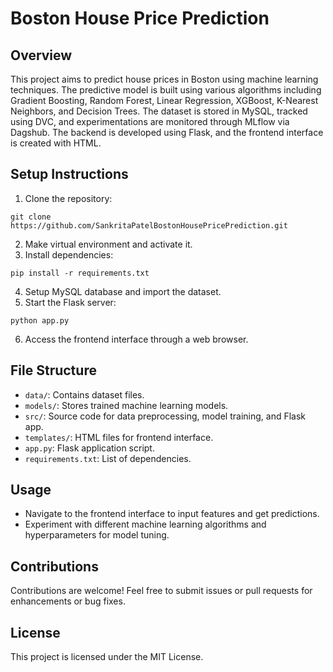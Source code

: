 # Boston House Price Prediction

## Overview
This project aims to predict house prices in Boston using machine learning techniques. The predictive model is built using various algorithms including Gradient Boosting, Random Forest, Linear Regression, XGBoost, K-Nearest Neighbors, and Decision Trees. The dataset is stored in MySQL, tracked using DVC, and experimentations are monitored through MLflow via Dagshub. The backend is developed using Flask, and the frontend interface is created with HTML.

## Setup Instructions
1. Clone the repository: 
```
git clone https://github.com/SankritaPatelBostonHousePricePrediction.git
```
2. Make virtual environment and activate it.
3. Install dependencies:
```
pip install -r requirements.txt
```
4. Setup MySQL database and import the dataset.
5. Start the Flask server: 
```
python app.py
```
6. Access the frontend interface through a web browser.

## File Structure
- `data/`: Contains dataset files.
- `models/`: Stores trained machine learning models.
- `src/`: Source code for data preprocessing, model training, and Flask app.
- `templates/`: HTML files for frontend interface.
- `app.py`: Flask application script.
- `requirements.txt`: List of dependencies.

## Usage
- Navigate to the frontend interface to input features and get predictions.
- Experiment with different machine learning algorithms and hyperparameters for model tuning.

## Contributions
Contributions are welcome! Feel free to submit issues or pull requests for enhancements or bug fixes.

## License
This project is licensed under the MIT License.
